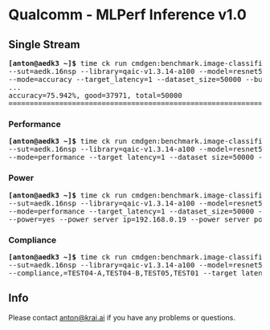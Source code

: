 # Qualcomm - MLPerf Inference v1.0

<a name="submit_aedk_16nsp_singlestream"></a>
## Single Stream

<pre>
<b>[anton@aedk3 ~]&dollar;</b> time ck run cmdgen:benchmark.image-classification.qaic-loadgen --verbose \
--sut=aedk.16nsp --library=qaic-v1.3.14-a100 --model=resnet50 --scenario=singlestream \
--mode=accuracy --target_latency=1 --dataset_size=50000 --buffer_size=500
...
accuracy=75.942%, good=37971, total=50000
==========================================================================================
</pre>

<a name="submit_aedk_16nsp_singlestream_performance"></a>
### Performance

<pre>
<b>[anton@aedk3 ~]&dollar;</b> time ck run cmdgen:benchmark.image-classification.qaic-loadgen --verbose \
--sut=aedk.16nsp --library=qaic-v1.3.14-a100 --model=resnet50 --scenario=singlestream \
--mode=performance --target_latency=1 --dataset_size=50000 --buffer_size=1024
</pre>

<a name="submit_aedk_16nsp_singlestream_power"></a>
### Power

<pre>
<b>[anton@aedk3 ~]&dollar;</b> time ck run cmdgen:benchmark.image-classification.qaic-loadgen --verbose \
--sut=aedk.16nsp --library=qaic-v1.3.14-a100 --model=resnet50 --scenario=singlestream \
--mode=performance --target_latency=1 --dataset_size=50000 --buffer_size=1024 \
--power=yes --power_server_ip=192.168.0.19 --power_server_port=4951 --sleep_before_ck_benchmark_sec=30
</pre>

<a name="submit_aedk_16nsp_singlestream_compliance"></a>
### Compliance

<pre>
<b>[anton@aedk3 ~]&dollar;</b> time ck run cmdgen:benchmark.image-classification.qaic-loadgen --verbose \
--sut=aedk.16nsp --library=qaic-v1.3.14-a100 --model=resnet50 --scenario=singlestream \
--compliance,=TEST04-A,TEST04-B,TEST05,TEST01 --target_latency=1 --dataset_size=50000 --buffer_size=1024
</pre>

## Info

Please contact anton@krai.ai if you have any problems or questions.
